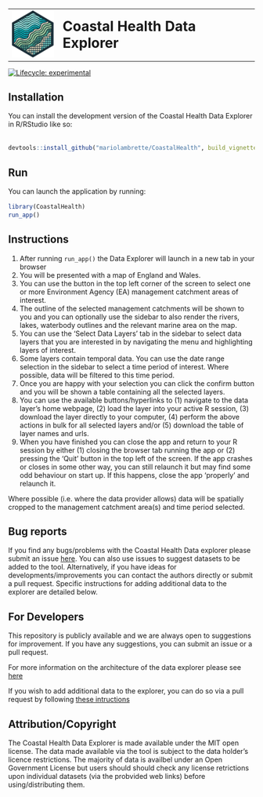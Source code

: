 
<!-- README.md is generated from README.Rmd. Please edit that file -->
<table style="border-collapse: collapse; border: none; border-color: transparent;">
<tr style="border: none; border-color: transparent;">
<td style="border: none; padding-right: 10px; vertical-align: middle;">
<img src="inst/app/www/logo.png" width="90"/>
</td>
<td style="border: none; vertical-align: middle; border-color: transparent;">
<h1 style="margin: 0;">
Coastal Health Data Explorer
</h1>
</td>
</tr>
</table>
<!-- badges: start -->

[![Lifecycle:
experimental](https://img.shields.io/badge/lifecycle-experimental-orange.svg)](https://lifecycle.r-lib.org/articles/stages.html#experimental)
<!-- badges: end -->

## Installation

You can install the development version of the Coastal Health Data
Explorer in R/RStudio like so:

``` r

devtools::install_github("mariolambrette/CoastalHealth", build_vignettes = TRUE)
```

## Run

You can launch the application by running:

``` r
library(CoastalHealth)
run_app()
```

## Instructions

1.  After running `run_app()` the Data Explorer will launch in a new tab
    in your browser
2.  You will be presented with a map of England and Wales.
3.  You can use the button in the top left corner of the screen to
    select one or more Environment Agency (EA) management catchment
    areas of interest.
4.  The outline of the selected management catchments will be shown to
    you and you can optionally use the sidebar to also render the
    rivers, lakes, waterbody outlines and the relevant marine area on
    the map.
5.  You can use the ‘Select Data Layers’ tab in the sidebar to select
    data layers that you are interested in by navigating the menu and
    highlighting layers of interest.
6.  Some layers contain temporal data. You can use the date range
    selection in the sidebar to select a time period of interest. Where
    possible, data will be filtered to this time period.
7.  Once you are happy with your selection you can click the confirm
    button and you will be shown a table containing all the selected
    layers.
8.  You can use the available buttons/hyperlinks to (1) navigate to the
    data layer’s home webpage, (2) load the layer into your active R
    session, (3) download the layer directly to your computer, (4)
    perform the above actions in bulk for all selected layers and/or (5)
    download the table of layer names and urls.
9.  When you have finished you can close the app and return to your R
    session by either (1) closing the browser tab running the app or (2)
    pressing the ‘Quit’ button in the top left of the screen. If the app
    crashes or closes in some other way, you can still relaunch it but
    may find some odd behaviour on start up. If this happens, close the
    app ‘properly’ and relaunch it.

Where possible (i.e. where the data provider allows) data will be
spatially cropped to the management catchment area(s) and time period
selected.

## Bug reports

If you find any bugs/problems with the Coastal Health Data explorer
please submit an issue
[here](https://github.com/mariolambrette/CoastalHealth/issues). You can
also use issues to suggest datasets to be added to the tool.
Alternatively, if you have ideas for developments/improvements you can
contact the authors directly or submit a pull request. Specific
instructions for adding additional data to the explorer are detailed
below.

## For Developers

This repository is publicly available and we are always open to
suggestions for improvement. If you have any suggestions, you can submit
an issue or a pull request.

For more information on the architecture of the data explorer please see
[here](https://github.com/mariolambrette/CoastalHealth/blob/main/data-raw/github_documentation/app-structure-github.md)

If you wish to add additional data to the explorer, you can do so via a
pull request by following [these
intructions](https://github.com/mariolambrette/CoastalHealth/blob/main/data-raw/github_documentation/add-data-github.md)

## Attribution/Copyright

The Coastal Health Data Explorer is made available under the MIT open
license. The data made available via the tool is subject to the data
holder’s licence restrictions. The majority of data is availbel under an
Open Government License but users should should check any license
retrictions upon individual datasets (via the probvided web links)
before using/distributing them.
